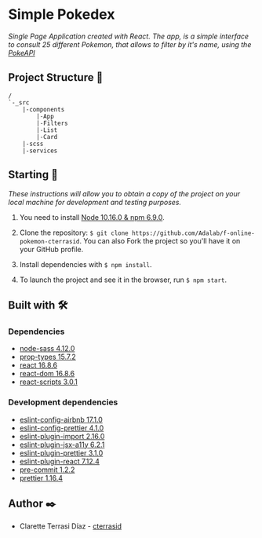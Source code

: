 # Simple Pokedex

_Single Page Application created with React. The app, is a simple interface to consult 25 different Pokemon, that allows to filter by it's name, using the [PokeAPI](https://pokeapi.co/)_

## Project Structure 📄

```
/
`-_src
    |-components
        |-App
        |-Filters
        |-List
        |-Card
    |-scss
    |-services
```

## Starting 🚀

_These instructions will allow you to obtain a copy of the project on your local machine for development and testing purposes._

1. You need to install [Node 10.16.0 & npm 6.9.0](https://nodejs.org/es/download/).

2. Clone the repository: `$ git clone https://github.com/Adalab/f-online-pokemon-cterrasid`. You can also Fork the project so you'll have it on your GitHub profile.

3. Install dependencies with `$ npm install`.

4. To launch the project and see it in the browser, run `$ npm start`.


## Built with 🛠️

### Dependencies

- [node-sass 4.12.0](https://www.npmjs.com/package/node-sass)
- [prop-types 15.7.2](https://www.npmjs.com/package/prop-types)
- [react 16.8.6](https://www.npmjs.com/package/react)
- [react-dom 16.8.6](https://www.npmjs.com/package/react-dom)
- [react-scripts 3.0.1](https://www.npmjs.com/package/react-scripts)

### Development dependencies

- [eslint-config-airbnb 17.1.0](https://www.npmjs.com/package/eslint-config-airbnb)
- [eslint-config-prettier 4.1.0](https://www.npmjs.com/package/eslint-config-prettier)
- [eslint-plugin-import 2.16.0](https://www.npmjs.com/package/eslint-plugin-import)
- [eslint-plugin-jsx-a11y 6.2.1](https://www.npmjs.com/package/eslint-plugin-jsx-a11y)
- [eslint-plugin-prettier 3.1.0](https://www.npmjs.com/package/eslint-plugin-prettier)
- [eslint-plugin-react 7.12.4](https://www.npmjs.com/package/eslint-plugin-react)
- [pre-commit 1.2.2](https://www.npmjs.com/package/pre-commit)
- [prettier 1.16.4](https://www.npmjs.com/package/prettier)

## Author ✒️

- Clarette Terrasi Díaz - [cterrasid](https://www.linkedin.com/in/cterrasid/)
